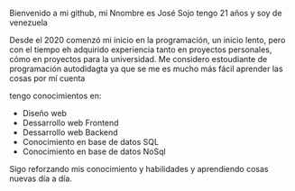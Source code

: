 Bienvenido a mi github, mi Nnombre es José Sojo tengo 21 años y soy de venezuela

Desde el 2020 comenzó mi inicio en la programación, un inicio lento, pero con el tiempo eh adquirido experiencia tanto en proyectos personales, cómo en proyectos para la universidad. Me considero estoudiante de programación autodidagta ya que se me es mucho más fácil aprender las cosas por mí cuenta

tengo conocimientos en:
- Diseño web
- Dessarrollo web Frontend
- Dessarrollo web Backend
- Conocimiento en base de datos SQL
- Conocimiento en base de datos NoSql

Sigo reforzando mis conocimiento y habilidades y aprendiendo cosas nuevas día a día.
